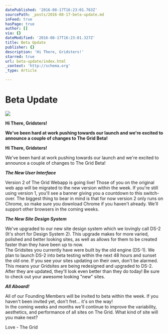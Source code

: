 ```yaml
---
datePublished: '2016-08-17T16:23:01.763Z'
sourcePath: _posts/2016-08-17-beta-update.md
inFeed: true
hasPage: true
author: []
via: {}
dateModified: '2016-08-17T16:23:01.327Z'
title: Beta Update
publisher: {}
description: 'Hi There, Gridsters!'
starred: true
url: beta-update/index.html
_context: 'http://schema.org'
_type: Article

---
```

# Beta Update
![](https://the-grid-user-content.s3-us-west-2.amazonaws.com/317be2f0-c124-473d-b272-5e9ee08488be.jpg)

**Hi There, Gridsters!**

**We've been hard at work pushing towards our launch and we're excited to announce a couple of changes to The Grid Beta!**

**Hi There, Gridsters!**

We've been hard at work pushing towards our launch and we're excited to announce a couple of changes to The Grid Beta!

_**The New User Interface**_

Version 2 of The Grid Webapp is going live! Those of you on the original web app will be migrated to the new version within the week. If you're still using version 1, you'll see a banner giving you a countdown to this switch-over. The biggest thing to bear in mind is that for now version 2 only runs on Chrome, so make sure you download Chrome if you haven't already. We'll support other browsers in the coming weeks.

_**The New Site Design System**_

We've upgraded to our new site design system which we lovingly call DS-2 (It's short for Design System 2). This upgrade makes for more varied, polished and better looking sites, as well as allows for them to be created faster than they have been up to now.  
The Gridsites you currently have were built by the old engine (DS-1). We plan to launch DS-2 into beta testing within the next 48 hours and sunset the old one. If you see your sites updating on their own, don't be alarmed. This means your Gridsites are being redesigned and upgraded to DS-2\. After they are updated, they'll look even better than they do today! Be sure to check out your awesome looking "new" sites.

_**All Aboard!**_

All of our Founding Members will be invited to beta within the week. If you haven't been invited yet, don't fret... it's on the way!  
In the coming weeks and months we'll continue to improve the variability, aesthetics, and performance of all sites on The Grid. What kind of site will you make next?

Love - The Grid